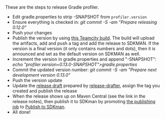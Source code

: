 These are the steps to release Gradle profiler.

* Edit gradle.properties to strip -SNAPSHOT from `profiler.version`
* Ensure everything is checked in: _git commit -S -am "Prepare releasing 0.12.0"_
* Push your changes
* Publish the version by using [this Teamcity build](https://builds.gradle.org/buildConfiguration/GradleProfiler_GradleProfilerPublishing?branch=%3Cdefault%3E).
  The build will upload the artifacts, add and push a tag and add the release to SDKMAN.
  If the version is a final version (it only contains numbers and dots), then it is announced and set as the default version on SDKMAN as well.
* Increment the version in gradle.properties and append "-SNAPSHOT": _echo "profiler.version=0.13.0-SNAPSHOT">gradle.properties_
* Commit the updated version number: _git commit -S -am "Prepare next development version 0.13.0"_
* Push the version update
* Update the [release draft](https://github.com/gradle/gradle-profiler/releases) prepared by [release-drafter](https://probot.github.io/apps/release-drafter/), assign the tag you created and publish the release
* When the release shows up on Maven Central (see the link in the release notes), then publish it to SDKman by promoting [the publishing job](https://builds.gradle.org/buildConfiguration/GradleProfiler_GradleProfilerPublishing?branch=%3Cdefault%3E) to [Publish to SDKman](https://builds.gradle.org/buildConfiguration/GradleProfiler_GradleProfilerPublishToSdkMan?branch=%3Cdefault%3E). 
* All done!
